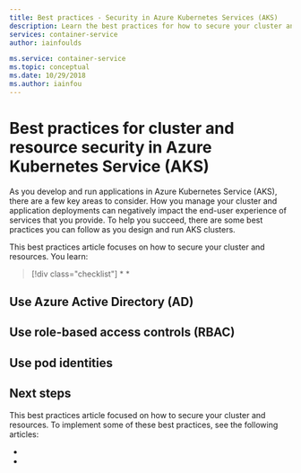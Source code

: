 ```yaml
---
title: Best practices - Security in Azure Kubernetes Services (AKS)
description: Learn the best practices for how to secure your cluster and resources in Azure Kubernetes Service (AKS)
services: container-service
author: iainfoulds

ms.service: container-service
ms.topic: conceptual
ms.date: 10/29/2018
ms.author: iainfou
---
```


# Best practices for cluster and resource security in Azure Kubernetes Service (AKS)

As you develop and run applications in Azure Kubernetes Service (AKS), there are a few key areas to consider. How you manage your cluster and application deployments can negatively impact the end-user experience of services that you provide. To help you succeed, there are some best practices you can follow as you design and run AKS clusters.

This best practices article focuses on how to secure your cluster and resources. You learn:

> [!div class="checklist"]
> *
> *

## Use Azure Active Directory (AD)

## Use role-based access controls (RBAC)

## Use pod identities

## Next steps

This best practices article focused on how to secure your cluster and resources. To implement some of these best practices, see the following articles:

*
*

<!-- EXTERNAL LINKS -->

<!-- INTERNAL LINKS -->
